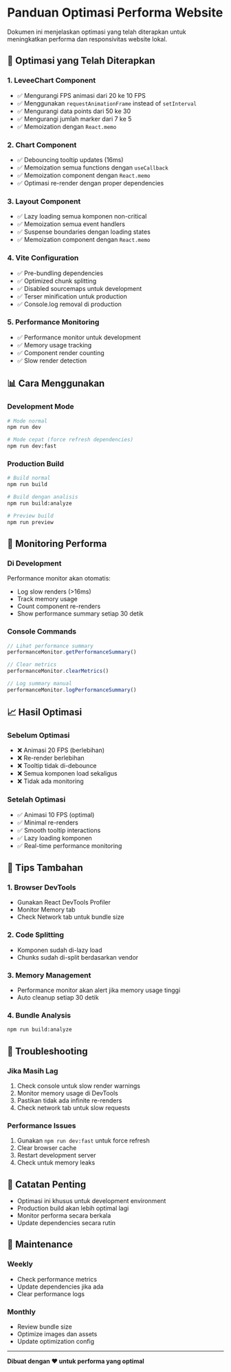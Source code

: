 # Panduan Optimasi Performa Website

Dokumen ini menjelaskan optimasi yang telah diterapkan untuk meningkatkan performa dan responsivitas website lokal.

## 🚀 Optimasi yang Telah Diterapkan

### 1. **LeveeChart Component**
- ✅ Mengurangi FPS animasi dari 20 ke 10 FPS
- ✅ Menggunakan `requestAnimationFrame` instead of `setInterval`
- ✅ Mengurangi data points dari 50 ke 30
- ✅ Mengurangi jumlah marker dari 7 ke 5
- ✅ Memoization dengan `React.memo`

### 2. **Chart Component**
- ✅ Debouncing tooltip updates (16ms)
- ✅ Memoization semua functions dengan `useCallback`
- ✅ Memoization component dengan `React.memo`
- ✅ Optimasi re-render dengan proper dependencies

### 3. **Layout Component**
- ✅ Lazy loading semua komponen non-critical
- ✅ Memoization semua event handlers
- ✅ Suspense boundaries dengan loading states
- ✅ Memoization component dengan `React.memo`

### 4. **Vite Configuration**
- ✅ Pre-bundling dependencies
- ✅ Optimized chunk splitting
- ✅ Disabled sourcemaps untuk development
- ✅ Terser minification untuk production
- ✅ Console.log removal di production

### 5. **Performance Monitoring**
- ✅ Performance monitor untuk development
- ✅ Memory usage tracking
- ✅ Component render counting
- ✅ Slow render detection

## 📊 Cara Menggunakan

### Development Mode
```bash
# Mode normal
npm run dev

# Mode cepat (force refresh dependencies)
npm run dev:fast
```

### Production Build
```bash
# Build normal
npm run build

# Build dengan analisis
npm run build:analyze

# Preview build
npm run preview
```

## 🔧 Monitoring Performa

### Di Development
Performance monitor akan otomatis:
- Log slow renders (>16ms)
- Track memory usage
- Count component re-renders
- Show performance summary setiap 30 detik

### Console Commands
```javascript
// Lihat performance summary
performanceMonitor.getPerformanceSummary()

// Clear metrics
performanceMonitor.clearMetrics()

// Log summary manual
performanceMonitor.logPerformanceSummary()
```

## 📈 Hasil Optimasi

### Sebelum Optimasi
- ❌ Animasi 20 FPS (berlebihan)
- ❌ Re-render berlebihan
- ❌ Tooltip tidak di-debounce
- ❌ Semua komponen load sekaligus
- ❌ Tidak ada monitoring

### Setelah Optimasi
- ✅ Animasi 10 FPS (optimal)
- ✅ Minimal re-renders
- ✅ Smooth tooltip interactions
- ✅ Lazy loading komponen
- ✅ Real-time performance monitoring

## 🎯 Tips Tambahan

### 1. **Browser DevTools**
- Gunakan React DevTools Profiler
- Monitor Memory tab
- Check Network tab untuk bundle size

### 2. **Code Splitting**
- Komponen sudah di-lazy load
- Chunks sudah di-split berdasarkan vendor

### 3. **Memory Management**
- Performance monitor akan alert jika memory usage tinggi
- Auto cleanup setiap 30 detik

### 4. **Bundle Analysis**
```bash
npm run build:analyze
```

## 🐛 Troubleshooting

### Jika Masih Lag
1. Check console untuk slow render warnings
2. Monitor memory usage di DevTools
3. Pastikan tidak ada infinite re-renders
4. Check network tab untuk slow requests

### Performance Issues
1. Gunakan `npm run dev:fast` untuk force refresh
2. Clear browser cache
3. Restart development server
4. Check untuk memory leaks

## 📝 Catatan Penting

- Optimasi ini khusus untuk development environment
- Production build akan lebih optimal lagi
- Monitor performa secara berkala
- Update dependencies secara rutin

## 🔄 Maintenance

### Weekly
- Check performance metrics
- Update dependencies jika ada
- Clear performance logs

### Monthly
- Review bundle size
- Optimize images dan assets
- Update optimization config

---

**Dibuat dengan ❤️ untuk performa yang optimal**
